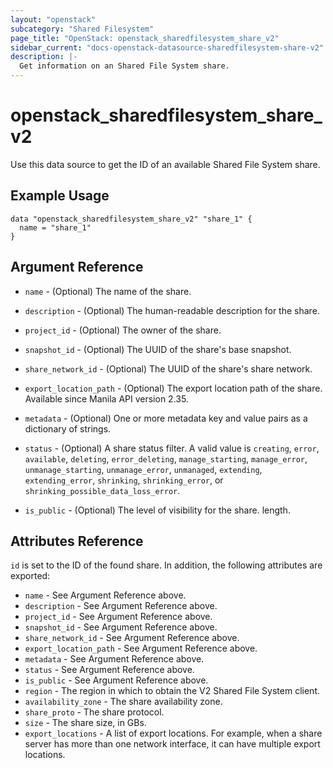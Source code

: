 ```yaml
---
layout: "openstack"
subcategory: "Shared Filesystem"
page_title: "OpenStack: openstack_sharedfilesystem_share_v2"
sidebar_current: "docs-openstack-datasource-sharedfilesystem-share-v2"
description: |-
  Get information on an Shared File System share.
---
```


# openstack\_sharedfilesystem\_share\_v2

Use this data source to get the ID of an available Shared File System share.

## Example Usage

```hcl
data "openstack_sharedfilesystem_share_v2" "share_1" {
  name = "share_1"
}
```

## Argument Reference

* `name` - (Optional) The name of the share.

* `description` - (Optional) The human-readable description for the share.

* `project_id` - (Optional) The owner of the share.

* `snapshot_id` - (Optional) The UUID of the share's base snapshot.

* `share_network_id` - (Optional) The UUID of the share's share network.

* `export_location_path` - (Optional) The export location path of the share. Available
    since Manila API version 2.35.

* `metadata` - (Optional) One or more metadata key and value pairs as a dictionary of
    strings.

* `status` - (Optional) A share status filter. A valid value is `creating`,
   `error`, `available`, `deleting`, `error_deleting`, `manage_starting`,
   `manage_error`, `unmanage_starting`, `unmanage_error`, `unmanaged`,
   `extending`, `extending_error`, `shrinking`, `shrinking_error`, or
   `shrinking_possible_data_loss_error`.

* `is_public` - (Optional) The level of visibility for the share.
    length.

## Attributes Reference

`id` is set to the ID of the found share. In addition, the following attributes
are exported:

* `name` - See Argument Reference above.
* `description` - See Argument Reference above.
* `project_id` - See Argument Reference above.
* `snapshot_id` - See Argument Reference above.
* `share_network_id` - See Argument Reference above.
* `export_location_path` - See Argument Reference above.
* `metadata` - See Argument Reference above.
* `status` - See Argument Reference above.
* `is_public` - See Argument Reference above.
* `region` - The region in which to obtain the V2 Shared File System client.
* `availability_zone` - The share availability zone.
* `share_proto` - The share protocol.
* `size` - The share size, in GBs.
* `export_locations` - A list of export locations. For example, when a share
    server has more than one network interface, it can have multiple export
    locations.
